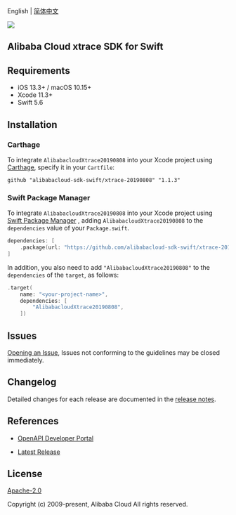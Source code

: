 English | [简体中文](README-CN.md)

![](https://aliyunsdk-pages.alicdn.com/icons/AlibabaCloud.svg)

## Alibaba Cloud xtrace SDK for Swift

## Requirements

- iOS 13.3+ / macOS 10.15+
- Xcode 11.3+
- Swift 5.6

## Installation

### Carthage

To integrate `AlibabacloudXtrace20190808` into your Xcode project using [Carthage](https://github.com/Carthage/Carthage), specify it in your `Cartfile`:

```ogdl
github "alibabacloud-sdk-swift/xtrace-20190808" "1.1.3"
```

### Swift Package Manager

To integrate `AlibabacloudXtrace20190808` into your Xcode project using [Swift Package Manager](https://swift.org/package-manager/) , adding `AlibabacloudXtrace20190808` to the `dependencies` value of your `Package.swift`.

```swift
dependencies: [
    .package(url: "https://github.com/alibabacloud-sdk-swift/xtrace-20190808.git", from: "1.1.3")
]
```

In addition, you also need to add `"AlibabacloudXtrace20190808"` to the `dependencies` of the `target`, as follows:

```swift
.target(
    name: "<your-project-name>",
    dependencies: [
        "AlibabacloudXtrace20190808",
    ])
```

## Issues

[Opening an Issue](https://github.com/alibabacloud-sdk-swift/xtrace-20190808/issues/new), Issues not conforming to the guidelines may be closed immediately.

## Changelog

Detailed changes for each release are documented in the [release notes](./ChangeLog.txt).

## References

* [OpenAPI Developer Portal](https://next.api.alibabacloud.com/home)
- [Latest Release](https://github.com/alibabacloud-sdk-swift/xtrace-20190808)

## License

[Apache-2.0](http://www.apache.org/licenses/LICENSE-2.0)

Copyright (c) 2009-present, Alibaba Cloud All rights reserved.

